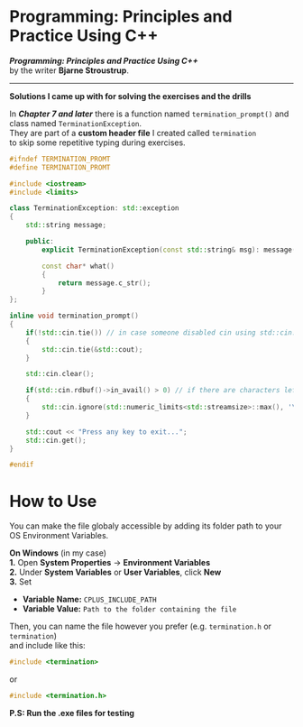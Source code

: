 # Programming: Principles and Practice Using C++

**_Programming: Principles and Practice Using C++_**  
by the writer **Bjarne Stroustrup**.

---

**Solutions I came up with for solving the exercises and the drills**

In **_Chapter 7 and later_** there is a function named `termination_prompt()` 
and class named `TerminationException`.  
They are part of a **custom header file** I created called `termination`  
to skip some repetitive typing during exercises.

```cpp
#ifndef TERMINATION_PROMT
#define TERMINATION_PROMT

#include <iostream>
#include <limits>

class TerminationException: std::exception
{
    std::string message;

    public:
        explicit TerminationException(const std::string& msg): message(msg) {}

        const char* what()
        {
            return message.c_str();
        }
};

inline void termination_prompt()
{
    if(!std::cin.tie()) // in case someone disabled cin using std::cin.tie(nullptr), the std::cin.get() will flush the prompt
    {
        std::cin.tie(&std::cout);
    }

    std::cin.clear();

    if(std::cin.rdbuf()->in_avail() > 0) // if there are characters left, calls ignore
    {
        std::cin.ignore(std::numeric_limits<std::streamsize>::max(), '\n');
    }

    std::cout << "Press any key to exit...";
    std::cin.get();
}

#endif
```

# How to Use
You can make the file globaly accessible by adding its folder path to your OS Environment Variables.

**On Windows** (in my case)   
**1.** Open **System Properties** -> **Environment Variables**  
**2.** Under **System Variables** or **User Variables**, click **New**  
**3.** Set 
- **Variable Name:** `CPLUS_INCLUDE_PATH`
- **Variable Value:** `Path to the folder containing the file`

Then, you can name the file however you prefer (e.g. `termination.h` or `termination`)  
and include like this:

```cpp
#include <termination>
```

or

```cpp
#include <termination.h>
```

**P.S: Run the .exe files for testing**